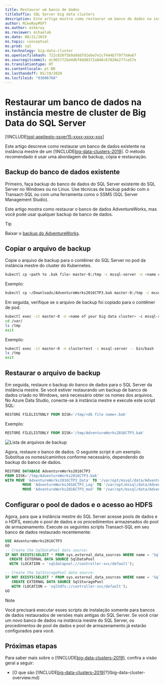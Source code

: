 ```yaml
---
title: Restaurar um banco de dados
titleSuffix: SQL Server big data clusters
description: Este artigo mostra como restaurar um banco de dados na instância mestra de um cluster de Big Data do SQL Server 2019.
author: MikeRayMSFT
ms.author: mikeray
ms.reviewer: mihaelab
ms.date: 08/21/2019
ms.topic: conceptual
ms.prod: sql
ms.technology: big-data-cluster
ms.openlocfilehash: 722c826f5b9a9dd7d1ebe7e1cf444b779f7d4e67
ms.sourcegitcommit: dc965772bd4dbf8dd8372a846c67028e277ce57e
ms.translationtype: HT
ms.contentlocale: pt-BR
ms.lasthandoff: 05/19/2020
ms.locfileid: "83606768"
---
```

# <a name="restore-a-database-into-the-sql-server-big-data-cluster-master-instance"></a>Restaurar um banco de dados na instância mestre de cluster de Big Data do SQL Server

[!INCLUDE[tsql-appliesto-ssver15-xxxx-xxxx-xxx](../includes/tsql-appliesto-ssver15-xxxx-xxxx-xxx.md)]

Este artigo descreve como restaurar um banco de dados existente na instância mestre de um [!INCLUDE[big-data-clusters-2019](../includes/ssbigdataclusters-ver15.md)]. O método recomendado é usar uma abordagem de backup, cópia e restauração.

## <a name="backup-your-existing-database"></a>Backup do banco de dados existente

Primeiro, faça backup do banco de dados do SQL Server existente do SQL Server no Windows ou no Linux. Use técnicas de backup padrão com o Transact-SQL ou com uma ferramenta como o SSMS (SQL Server Management Studio).

Este artigo mostra como restaurar o banco de dados AdventureWorks, mas você pode usar qualquer backup de banco de dados. 

> [!TIP]
> Baixar o [backup do AdventureWorks](../samples/adventureworks-install-configure.md).

## <a name="copy-the-backup-file"></a>Copiar o arquivo de backup

Copie o arquivo de backup para o contêiner do SQL Server no pod da instância mestre do cluster do Kubernetes.

```bash
kubectl cp <path to .bak file> master-0:/tmp -c mssql-server -n <name of your big data cluster>
```

Exemplo:

```bash
kubectl cp ~/Downloads/AdventureWorks2016CTP3.bak master-0:/tmp -c mssql-server -n clustertest
```

Em seguida, verifique se o arquivo de backup foi copiado para o contêiner de pod.

```bash
kubectl exec -it master-0 -n <name of your big data cluster> -c mssql-server -- bin/bash
cd /var/
ls /tmp
exit
```

Exemplo:

```bash
kubectl exec -it master-0 -n clustertest -c mssql-server -- bin/bash
ls /tmp
exit
```

## <a name="restore-the-backup-file"></a>Restaurar o arquivo de backup

Em seguida, restaure o backup do banco de dados para o SQL Server da instância mestre.  Se você estiver restaurando um backup de banco de dados criado no Windows, será necessário obter os nomes dos arquivos.  No Azure Data Studio, conecte-se à instância mestre e execute este script SQL:

```sql
RESTORE FILELISTONLY FROM DISK='/tmp/<db file name>.bak'
```

Exemplo:

```sql
RESTORE FILELISTONLY FROM DISK='/tmp/AdventureWorks2016CTP3.bak'
```

![Lista de arquivos de backup](media/restore-database/database-restore-file-list.png)

Agora, restaure o banco de dados. O seguinte script é um exemplo. Substitua os nomes/caminhos conforme necessário, dependendo do backup do banco de dados.

```sql
RESTORE DATABASE AdventureWorks2016CTP3
FROM DISK='/tmp/AdventureWorks2016CTP3.bak'
WITH MOVE 'AdventureWorks2016CTP3_Data' TO '/var/opt/mssql/data/AdventureWorks2016CTP3_Data.mdf',
        MOVE 'AdventureWorks2016CTP3_Log' TO '/var/opt/mssql/data/AdventureWorks2016CTP3_Log.ldf',
        MOVE 'AdventureWorks2016CTP3_mod' TO '/var/opt/mssql/data/AdventureWorks2016CTP3_mod'
```

## <a name="configure-data-pool-and-hdfs-access"></a>Configurar o pool de dados e o acesso ao HDFS

Agora, para que a instância mestre do SQL Server acesse pools de dados e o HDFS, execute o pool de dados e os procedimentos armazenados do pool de armazenamento. Execute os seguintes scripts Transact-SQL em seu banco de dados restaurado recentemente:

```sql
USE AdventureWorks2016CTP3
GO
-- Create the SqlDataPool data source:
IF NOT EXISTS(SELECT * FROM sys.external_data_sources WHERE name = 'SqlDataPool')
  CREATE EXTERNAL DATA SOURCE SqlDataPool
  WITH (LOCATION = 'sqldatapool://controller-svc/default');

-- Create the SqlStoragePool data source:
IF NOT EXISTS(SELECT * FROM sys.external_data_sources WHERE name = 'SqlStoragePool')
   CREATE EXTERNAL DATA SOURCE SqlStoragePool
   WITH (LOCATION = 'sqlhdfs://controller-svc/default');
GO
```

> [!NOTE]
> Você precisará executar esses scripts de instalação somente para bancos de dados restaurados de versões mais antigas do SQL Server. Se você criar um novo banco de dados na instância mestre do SQL Server, os procedimentos de pool de dados e pool de armazenamento já estarão configurados para você.

## <a name="next-steps"></a>Próximas etapas

Para saber mais sobre o [!INCLUDE[big-data-clusters-2019](../includes/ssbigdataclusters-ss-nover.md)], confira a visão geral a seguir:

- [O que são [!INCLUDE[big-data-clusters-2019](../includes/ssbigdataclusters-ver15.md)]?](big-data-cluster-overview.md)
